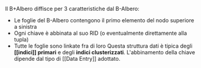 Il B+Albero diffisce per 3 caratteristiche dal B-Albero:
- Le foglie del B-Albero contengono il primo elemento del nodo superiore a sinistra
- Ogni chiave è abbinata al suo RID (o eventualmente direttamente alla tupla)
- Tutte le foglie sono linkate fra di loro
Questa struttura dati è tipica degli **[[indici]] primari** e degli **indici clusterizzati**.
L'abbinamento della chiave dipende dal tipo di [[Data Entry]] adottato.